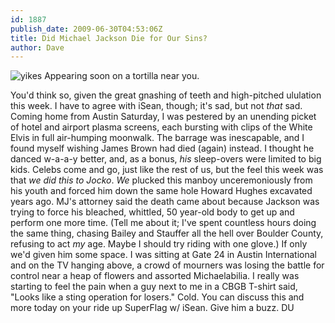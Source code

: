 ```yaml
---
id: 1887
publish_date: 2009-06-30T04:53:06Z
title: Did Michael Jackson Die for Our Sins?
author: Dave
---
```

![yikes](http://www.flagstafffrenzy.org/wp-content/uploads/2009/06/mike.jpg) Appearing soon on a tortilla near you.

You'd think so, given the great gnashing of teeth and high-pitched ululation this week. I have to agree with iSean, though; it's sad, but not _that_ sad. Coming home from Austin Saturday, I was pestered by an unending picket of hotel and airport plasma screens, each bursting with clips of the White Elvis in full air-humping moonwalk. The barrage was inescapable, and I found myself wishing James Brown had died (again) instead. I thought he danced w-a-a-y better, and, as a bonus, _his_ sleep-overs were limited to big kids. Celebs come and go, just like the rest of us, but the feel this week was that _we did this to Jocko_. _We_ plucked this manboy unceremoniously from his youth and forced him down the same hole Howard Hughes excavated years ago. MJ's attorney said the death came about because Jackson was trying to force his bleached, whittled, 50 year-old body to get up and perform one more time. (Tell me about it; I've spent countless hours doing the same thing, chasing Bailey and Stauffer all the hell over Boulder County, refusing to act _my_ age. Maybe I should try riding with one glove.) If only we'd given him some space. I was sitting at Gate 24 in Austin International and on the TV hanging above, a crowd of mourners was losing the battle for control near a heap of flowers and assorted Michaelabilia. I really was starting to feel the pain when a guy next to me in a CBGB T-shirt said, "Looks like a sting operation for losers." Cold. You can discuss this and more today on your ride up SuperFlag w/ iSean. Give him a buzz. DU